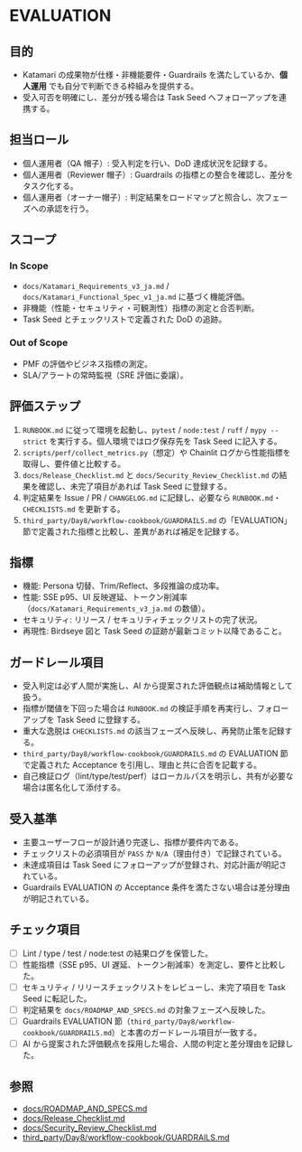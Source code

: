 # EVALUATION

## 目的
- Katamari の成果物が仕様・非機能要件・Guardrails を満たしているか、**個人運用** でも自分で判断できる枠組みを提供する。
- 受入可否を明確にし、差分が残る場合は Task Seed へフォローアップを連携する。

## 担当ロール
- 個人運用者（QA 帽子）: 受入判定を行い、DoD 達成状況を記録する。
- 個人運用者（Reviewer 帽子）: Guardrails の指標との整合を確認し、差分をタスク化する。
- 個人運用者（オーナー帽子）: 判定結果をロードマップと照合し、次フェーズへの承認を行う。

## スコープ
### In Scope
- `docs/Katamari_Requirements_v3_ja.md` / `docs/Katamari_Functional_Spec_v1_ja.md` に基づく機能評価。
- 非機能（性能・セキュリティ・可観測性）指標の測定と合否判断。
- Task Seed とチェックリストで定義された DoD の追跡。

### Out of Scope
- PMF の評価やビジネス指標の測定。
- SLA/アラートの常時監視（SRE 評価に委譲）。

## 評価ステップ
1. `RUNBOOK.md` に従って環境を起動し、`pytest` / `node:test` / `ruff` / `mypy --strict` を実行する。個人環境ではログ保存先を Task Seed に記入する。
2. `scripts/perf/collect_metrics.py`（想定）や Chainlit ログから性能指標を取得し、要件値と比較する。
3. `docs/Release_Checklist.md` と `docs/Security_Review_Checklist.md` の結果を確認し、未完了項目があれば Task Seed に登録する。
4. 判定結果を Issue / PR / `CHANGELOG.md` に記録し、必要なら `RUNBOOK.md`・`CHECKLISTS.md` を更新する。
5. `third_party/Day8/workflow-cookbook/GUARDRAILS.md` の「EVALUATION」節で定義された指標と比較し、差異があれば補足を記録する。

## 指標
- 機能: Persona 切替、Trim/Reflect、多段推論の成功率。
- 性能: SSE p95、UI 反映遅延、トークン削減率（`docs/Katamari_Requirements_v3_ja.md` の数値）。
- セキュリティ: リリース / セキュリティチェックリストの完了状況。
- 再現性: Birdseye 図と Task Seed の証跡が最新コミット以降であること。

## ガードレール項目
- 受入判定は必ず人間が実施し、AI から提案された評価観点は補助情報として扱う。
- 指標が閾値を下回った場合は `RUNBOOK.md` の検証手順を再実行し、フォローアップを Task Seed に登録する。
- 重大な逸脱は `CHECKLISTS.md` の該当フェーズへ反映し、再発防止策を記録する。
- `third_party/Day8/workflow-cookbook/GUARDRAILS.md` の EVALUATION 節で定義された Acceptance を引用し、理由と共に合否を記載する。
- 自己検証ログ（lint/type/test/perf）はローカルパスを明示し、共有が必要な場合は匿名化して添付する。

## 受入基準
- 主要ユーザーフローが設計通り完遂し、指標が要件内である。
- チェックリストの必須項目が `PASS` か `N/A`（理由付き）で記録されている。
- 未達成項目は Task Seed にフォローアップが登録され、対応計画が明記されている。
- Guardrails EVALUATION の Acceptance 条件を満たさない場合は差分理由が明記されている。

## チェック項目
- [ ] Lint / type / test / node:test の結果ログを保管した。
- [ ] 性能指標（SSE p95、UI 遅延、トークン削減率）を測定し、要件と比較した。
- [ ] セキュリティ / リリースチェックリストをレビューし、未完了項目を Task Seed に転記した。
- [ ] 判定結果を `docs/ROADMAP_AND_SPECS.md` の対象フェーズへ反映した。
- [ ] Guardrails EVALUATION 節（`third_party/Day8/workflow-cookbook/GUARDRAILS.md`）と本書のガードレール項目が一致する。
- [ ] AI から提案された評価観点を採用した場合、人間の判定と差分理由を記録した。

## 参照
- [docs/ROADMAP_AND_SPECS.md](docs/ROADMAP_AND_SPECS.md)
- [docs/Release_Checklist.md](docs/Release_Checklist.md)
- [docs/Security_Review_Checklist.md](docs/Security_Review_Checklist.md)
- [third_party/Day8/workflow-cookbook/GUARDRAILS.md](third_party/Day8/workflow-cookbook/GUARDRAILS.md)
